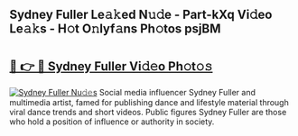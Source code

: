 ## Sydney Fuller Le𝚊𝚔ed N𝚞𝚍e - Part-kXq Vi𝚍eo Le𝚊𝚔s - H𝚘t O𝚗lyf𝚊ns Ph𝚘tos psjBM

# <h2><a href="http://hf3g88.feru.top/?c=Sydney+Fuller">🔗 👉 🔴 Sydney Fuller Vi𝚍𝚎o Ph𝚘t𝚘𝚜</a></h2>

[![Sydney Fuller Nu𝚍𝚎s](https://i.imgur.com/0TWrTi3.gif)](http://hf3g88.feru.top/?c=Sydney+Fuller)
Social media influencer Sydney Fuller and multimedia artist, famed for publishing dance and lifestyle material through viral dance trends and short videos. Public figures Sydney Fuller are those who hold a position of influence or authority in society. 
